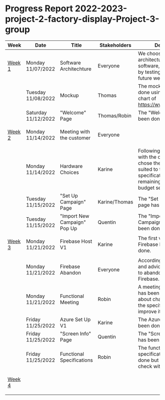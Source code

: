 # Progress Report 2022-2023-project-2-factory-display-Project-3-group

Week | Date | Title | Stakeholders | Description |
|--------------|--------------|-----------------|----------------|----------------|
| <p style="text-decoration: underline">Week 1</p> | Monday 11/07/2022 | Software Architechture | Everyone | We choose the general architecture of our software, we will improve by testing it during the future weeks.
| | Tuesday 11/08/2022 | Mockup | Thomas | The mockup has been done using the graphic chart of https://www.jacobi.net/fr/.
| | Saturday 11/12/2022 | "Welcome" Page | Thomas/Robin | The "Welcome" page has been done.
| <p style="text-decoration: underline">Week 2</p> | Monday 11/14/2022 | Meeting with the customer | Everyone |
| | Monday 11/14/2022 | Hardware Choices | Karine | Following the meeting with the customer, we chose the hardware best suited to the specifications while remaining within the budget set by Jacobi.
| | Tuesday 11/15/2022 | "Set Up Campaign" Page | Karine/Thomas | The "Set Up Campaign" page has been done.
| | Tuesday 11/15/2022 | "Import New Campaign" Pop Up | Quentin | The "Import New Campaign" pop up has been done.
| <p style="text-decoration: underline">Week 3</p> | Monday 11/21/2022 | Firebase Host V1 | Karine | The first version of the Firebase host has been done.
| | Monday 11/21/2022 | Firebase Abandon | Everyone | According to searches and advices, we decided to abandon the use of Firebase.
| | Monday 11/21/2022 | Functional Meeting | Robin | A meeting with Franck has been made to discuss about changes to apply to the specifications to improve it.
| | Friday 11/25/2022 | Azure Set Up V1 | Karine | The Azure set up has been done.
| | Friday 11/25/2022 | "Screen Info" Page | Quentin | The "Screen Info" page has been done.
| | Friday 11/25/2022 | Functional Specifications | Robin | The functional specifications have been done but will need to be check with the customer.
| <p style="text-decoration: underline">Week 4</p> |  |  |  | 


